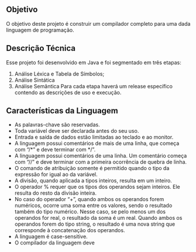 ## Objetivo
O objetivo deste projeto é construir um compilador completo para uma dada linguagem de programação.

## Descrição Técnica
Esse projeto foi desenvolvido em Java e foi segmentado em três etapas:

1. Análise Léxica e Tabela de Símbolos;
2. Análise Sintática
3. Análise Semântica
Para cada etapa haverá um release específico contendo as descrições de uso e execução.

## Características da Linguagem
- As palavras-chave são reservadas.
- Toda variável deve ser declarada antes do seu uso.
- Entrada e saída de dados estão limitadas ao teclado e ao monitor.
- A linguagem possui comentários de mais de uma linha, que começa com “/*” e deve terminar com */”.
- A linguagem possui comentários de uma linha. Um comentário começa com “//” e deve terminar com a primeira ocorrência de quebra de linha.
- O comando de atribuição somente é permitido quando o tipo da expressão for igual ao da variável.
- A divisão, quando aplicada a tipos inteiros, resulta em um inteiro.
- O operador % requer que os tipos dos operandos sejam inteiros. Ele resulta do resto da divisão inteira.
- No caso do operador “+”, quando ambos os operandos forem numéricos, ocorre uma soma entre os valores, sendo o resultado também do tipo numérico. Nesse caso, se pelo menos um dos operandos for real, o resultado da soma é um real. Quando ambos os operandos forem do tipo string, o resultado é uma nova string que corresponde à concatenação dos operandos.
- A linguagem é case-sensitive.
- O compilador da linguagem deve 
